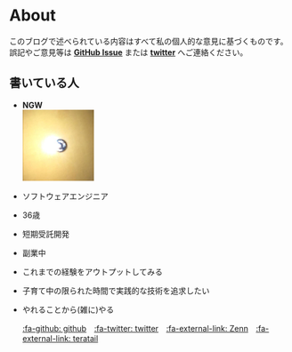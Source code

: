 # About

このブログで述べられている内容はすべて私の個人的な意見に基づくものです。誤記やご意見等は **[GitHub Issue](https://github.com/ngwork0301/ngwork0301.github.io/issues)** または **[twitter](https://twitter.com/ngwork0301)** へご連絡ください。

## 書いている人
* **NGW**  
    ![Screenshot](img/ngwicon.png)  
* ソフトウェアエンジニア
* 36歳
* 短期受託開発
* 副業中
* これまでの経験をアウトプットしてみる
* 子育て中の限られた時間で実践的な技術を追求したい
* やれることから(雑に)やる

  [:fa-github: github](https://github.com/ngwork0301)　[:fa-twitter: twitter](https://twitter.com/ngwork0301)　[:fa-external-link: Zenn](https://zenn.dev/ngw)　[:fa-external-link: teratail](https://teratail.com/users/NGW)
